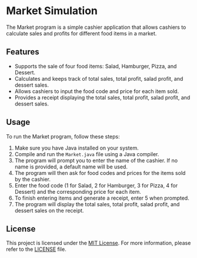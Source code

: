 # Market Simulation

The Market program is a simple cashier application that allows cashiers to calculate sales and profits for different food items in a market.

## Features

- Supports the sale of four food items: Salad, Hamburger, Pizza, and Dessert.
- Calculates and keeps track of total sales, total profit, salad profit, and dessert sales.
- Allows cashiers to input the food code and price for each item sold.
- Provides a receipt displaying the total sales, total profit, salad profit, and dessert sales.

## Usage

To run the Market program, follow these steps:

1. Make sure you have Java installed on your system.
2. Compile and run the `Market.java` file using a Java compiler.
3. The program will prompt you to enter the name of the cashier. If no name is provided, a default name will be used.
4. The program will then ask for food codes and prices for the items sold by the cashier.
5. Enter the food code (1 for Salad, 2 for Hamburger, 3 for Pizza, 4 for Dessert) and the corresponding price for each item.
6. To finish entering items and generate a receipt, enter 5 when prompted.
7. The program will display the total sales, total profit, salad profit, and dessert sales on the receipt.

## License

This project is licensed under the [MIT License](LICENSE). For more information, please refer to the [LICENSE](LICENSE) file.
